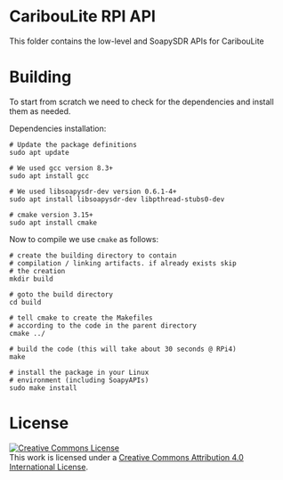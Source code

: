 # CaribouLite RPI API
This folder contains the low-level and SoapySDR APIs for CaribouLite

# Building
To start from scratch we need to check for the dependencies and install them as needed.

Dependencies installation:
```
# Update the package definitions
sudo apt update

# We used gcc version 8.3+
sudo apt install gcc

# We used libsoapysdr-dev version 0.6.1-4+
sudo apt install libsoapysdr-dev libpthread-stubs0-dev

# cmake version 3.15+
sudo apt install cmake
```

Now to compile we use `cmake` as follows:

```
# create the building directory to contain 
# compilation / linking artifacts. if already exists skip
# the creation
mkdir build 

# goto the build directory
cd build

# tell cmake to create the Makefiles 
# according to the code in the parent directory
cmake ../

# build the code (this will take about 30 seconds @ RPi4)
make

# install the package in your Linux 
# environment (including SoapyAPIs)
sudo make install
```

# License
<a rel="license" href="http://creativecommons.org/licenses/by/4.0/"><img alt="Creative Commons License" style="border-width:0" src="https://i.creativecommons.org/l/by/4.0/88x31.png" /></a><br />This work is licensed under a <a rel="license" href="http://creativecommons.org/licenses/by/4.0/">Creative Commons Attribution 4.0 International License</a>.